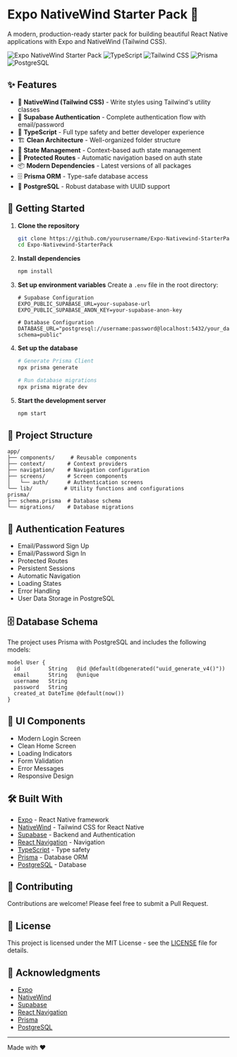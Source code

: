 # Expo NativeWind Starter Pack 🚀

A modern, production-ready starter pack for building beautiful React Native applications with Expo and NativeWind (Tailwind CSS).

![Expo NativeWind Starter Pack](https://img.shields.io/badge/Expo-NativeWind-blue)
![TypeScript](https://img.shields.io/badge/TypeScript-4.9.5-blue)
![Tailwind CSS](https://img.shields.io/badge/Tailwind%20CSS-3.3.0-blue)
![Prisma](https://img.shields.io/badge/Prisma-5.0.0-blue)
![PostgreSQL](https://img.shields.io/badge/PostgreSQL-15.0-blue)

## ✨ Features

- 🎨 **NativeWind (Tailwind CSS)** - Write styles using Tailwind's utility classes
- 🔐 **Supabase Authentication** - Complete authentication flow with email/password
- 📱 **TypeScript** - Full type safety and better developer experience
- 🏗️ **Clean Architecture** - Well-organized folder structure
- 🔄 **State Management** - Context-based auth state management
- 🎯 **Protected Routes** - Automatic navigation based on auth state
- 📦 **Modern Dependencies** - Latest versions of all packages
- 🗄️ **Prisma ORM** - Type-safe database access
- 🐘 **PostgreSQL** - Robust database with UUID support

## 🚀 Getting Started

1. **Clone the repository**
   ```bash
   git clone https://github.com/yourusername/Expo-Nativewind-StarterPack.git
   cd Expo-Nativewind-StarterPack
   ```

2. **Install dependencies**
   ```bash
   npm install
   ```

3. **Set up environment variables**
   Create a `.env` file in the root directory:
   ```
   # Supabase Configuration
   EXPO_PUBLIC_SUPABASE_URL=your-supabase-url
   EXPO_PUBLIC_SUPABASE_ANON_KEY=your-supabase-anon-key

   # Database Configuration
   DATABASE_URL="postgresql://username:password@localhost:5432/your_database_name?schema=public"
   ```

4. **Set up the database**
   ```bash
   # Generate Prisma Client
   npx prisma generate

   # Run database migrations
   npx prisma migrate dev
   ```

5. **Start the development server**
   ```bash
   npm start
   ```

## 📁 Project Structure

```
app/
├── components/     # Reusable components
├── context/       # Context providers
├── navigation/    # Navigation configuration
├── screens/       # Screen components
│   └── auth/      # Authentication screens
└── lib/          # Utility functions and configurations
prisma/
├── schema.prisma  # Database schema
└── migrations/    # Database migrations
```

## 🔐 Authentication Features

- Email/Password Sign Up
- Email/Password Sign In
- Protected Routes
- Persistent Sessions
- Automatic Navigation
- Loading States
- Error Handling
- User Data Storage in PostgreSQL

## 🗄️ Database Schema

The project uses Prisma with PostgreSQL and includes the following models:

```prisma
model User {
  id         String   @id @default(dbgenerated("uuid_generate_v4()"))
  email      String   @unique
  username   String   
  password   String
  created_at DateTime @default(now())
}
```

## 🎨 UI Components

- Modern Login Screen
- Clean Home Screen
- Loading Indicators
- Form Validation
- Error Messages
- Responsive Design

## 🛠️ Built With

- [Expo](https://expo.dev/) - React Native framework
- [NativeWind](https://www.nativewind.dev/) - Tailwind CSS for React Native
- [Supabase](https://supabase.com/) - Backend and Authentication
- [React Navigation](https://reactnavigation.org/) - Navigation
- [TypeScript](https://www.typescriptlang.org/) - Type safety
- [Prisma](https://www.prisma.io/) - Database ORM
- [PostgreSQL](https://www.postgresql.org/) - Database

## 🤝 Contributing

Contributions are welcome! Please feel free to submit a Pull Request.

## 📄 License

This project is licensed under the MIT License - see the [LICENSE](LICENSE) file for details.

## 🙏 Acknowledgments

- [Expo](https://expo.dev/)
- [NativeWind](https://www.nativewind.dev/)
- [Supabase](https://supabase.com/)
- [React Navigation](https://reactnavigation.org/)
- [Prisma](https://www.prisma.io/)
- [PostgreSQL](https://www.postgresql.org/)

---

Made with ❤️
